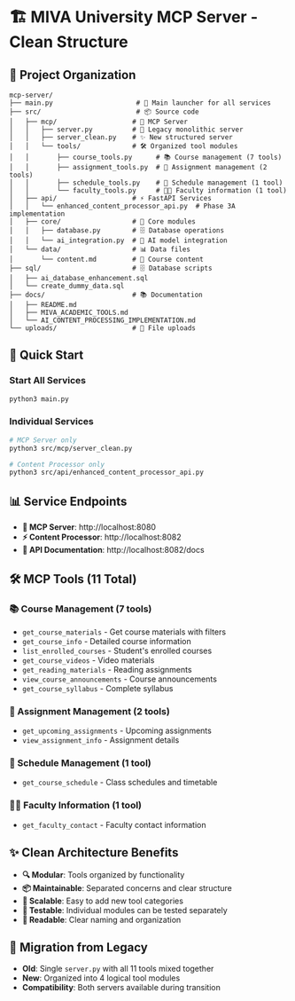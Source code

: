 # 🏗️ MIVA University MCP Server - Clean Structure

## 📁 Project Organization

```
mcp-server/
├── main.py                     # 🚀 Main launcher for all services
├── src/                        # 📦 Source code
│   ├── mcp/                   # 🧠 MCP Server
│   │   ├── server.py          # 📜 Legacy monolithic server
│   │   ├── server_clean.py    # ✨ New structured server
│   │   └── tools/             # 🛠️ Organized tool modules
│   │       ├── course_tools.py      # 📚 Course management (7 tools)
│   │       ├── assignment_tools.py  # 📝 Assignment management (2 tools)
│   │       ├── schedule_tools.py    # 📅 Schedule management (1 tool)
│   │       └── faculty_tools.py     # 👨‍🏫 Faculty information (1 tool)
│   ├── api/                   # ⚡ FastAPI Services
│   │   └── enhanced_content_processor_api.py  # Phase 3A implementation
│   ├── core/                  # 🔧 Core modules
│   │   ├── database.py        # 🗄️ Database operations
│   │   └── ai_integration.py  # 🤖 AI model integration
│   └── data/                  # 📊 Data files
│       └── content.md         # 📖 Course content
├── sql/                       # 🗄️ Database scripts
│   ├── ai_database_enhancement.sql
│   └── create_dummy_data.sql
├── docs/                      # 📚 Documentation
│   ├── README.md
│   ├── MIVA_ACADEMIC_TOOLS.md
│   └── AI_CONTENT_PROCESSING_IMPLEMENTATION.md
└── uploads/                   # 📁 File uploads
```

## 🚀 Quick Start

### Start All Services
```bash
python3 main.py
```

### Individual Services
```bash
# MCP Server only
python3 src/mcp/server_clean.py

# Content Processor only  
python3 src/api/enhanced_content_processor_api.py
```

## 📊 Service Endpoints

- **🧠 MCP Server**: http://localhost:8080
- **⚡ Content Processor**: http://localhost:8082
- **📖 API Documentation**: http://localhost:8082/docs

## 🛠️ MCP Tools (11 Total)

### 📚 Course Management (7 tools)
- `get_course_materials` - Get course materials with filters
- `get_course_info` - Detailed course information
- `list_enrolled_courses` - Student's enrolled courses
- `get_course_videos` - Video materials
- `get_reading_materials` - Reading assignments
- `view_course_announcements` - Course announcements
- `get_course_syllabus` - Complete syllabus

### 📝 Assignment Management (2 tools)
- `get_upcoming_assignments` - Upcoming assignments
- `view_assignment_info` - Assignment details

### 📅 Schedule Management (1 tool)
- `get_course_schedule` - Class schedules and timetable

### 👨‍🏫 Faculty Information (1 tool)
- `get_faculty_contact` - Faculty contact information

## ✨ Clean Architecture Benefits

- **🔍 Modular**: Tools organized by functionality
- **📦 Maintainable**: Separated concerns and clear structure  
- **🚀 Scalable**: Easy to add new tool categories
- **🧪 Testable**: Individual modules can be tested separately
- **📖 Readable**: Clear naming and organization

## 🔄 Migration from Legacy

- **Old**: Single `server.py` with all 11 tools mixed together
- **New**: Organized into 4 logical tool modules
- **Compatibility**: Both servers available during transition
